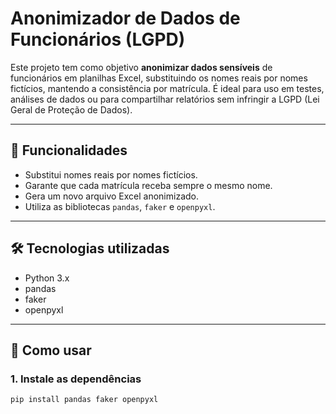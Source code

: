 # Anonimizador de Dados de Funcionários (LGPD)

Este projeto tem como objetivo **anonimizar dados sensíveis** de funcionários em planilhas Excel, substituindo os nomes reais por nomes fictícios, mantendo a consistência por matrícula. É ideal para uso em testes, análises de dados ou para compartilhar relatórios sem infringir a LGPD (Lei Geral de Proteção de Dados).

---

## 📌 Funcionalidades

- Substitui nomes reais por nomes fictícios.
- Garante que cada matrícula receba sempre o mesmo nome.
- Gera um novo arquivo Excel anonimizado.
- Utiliza as bibliotecas `pandas`, `faker` e `openpyxl`.

---

## 🛠 Tecnologias utilizadas

- Python 3.x
- pandas
- faker
- openpyxl

---

## 🚀 Como usar

### 1. Instale as dependências
```bash
pip install pandas faker openpyxl
